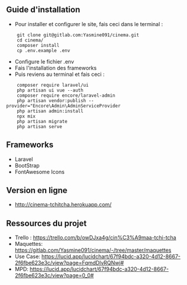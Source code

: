## Guide d'installation
* Pour installer et configurer le site, fais ceci dans le terminal :
```
    git clone git@gitlab.com:Yasmine091/cinema.git
    cd cinema/
    composer install
    cp .env.example .env
```
* Configure le fichier .env
* Fais l'installation des frameworks
* Puis reviens au terminal et fais ceci :
```
    composer require laravel/ui
    php artisan ui vue --auth
    composer require encore/laravel-admin
    php artisan vendor:publish --provider="Encore\Admin\AdminServiceProvider
    php artisan admin:install
    npx mix
    php artisan migrate
    php artisan serve
```

## Frameworks
* Laravel
* BootStrap 
* FontAwesome Icons

## Version en ligne
* http://cinema-tchitcha.herokuapp.com/

## Ressources du projet
* Trello : https://trello.com/b/owDJxa4g/cin%C3%A9maa-tchi-tcha
* Maquettes: https://gitlab.com/Yasmine091/cinema/-/tree/master/maquettes
* Use Case: https://lucid.app/lucidchart/67f94bdc-a320-4d12-8667-2f6fbe623e3c/view?page=FqmdDlvRQNwj#
* MPD: https://lucid.app/lucidchart/67f94bdc-a320-4d12-8667-2f6fbe623e3c/view?page=0_0#